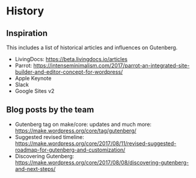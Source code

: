 # History

## Inspiration
This includes a list of historical articles and influences on Gutenberg.

- LivingDocs: https://beta.livingdocs.io/articles
- Parrot: https://intenseminimalism.com/2017/parrot-an-integrated-site-builder-and-editor-concept-for-wordpress/
- Apple Keynote
- Slack
- Google Sites v2

## Blog posts by the team

- Gutenberg tag on make/core: updates and much more: https://make.wordpress.org/core/tag/gutenberg/
- Suggested revised timeline: https://make.wordpress.org/core/2017/08/11/revised-suggested-roadmap-for-gutenberg-and-customization/
- Discovering Gutenberg: https://make.wordpress.org/core/2017/08/08/discovering-gutenberg-and-next-steps/
